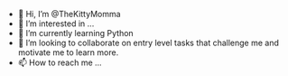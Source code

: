 - 👋 Hi, I’m @TheKittyMomma
- 👀 I’m interested in ...
- 🌱 I’m currently learning Python
- 💞️ I’m looking to collaborate on entry level tasks that challenge me and motivate me to learn more.
- 📫 How to reach me ...

<!---
TheKittyMomma/TheKittyMomma is a ✨ special ✨ repository because its `README.md` (this file) appears on your GitHub profile.
You can click the Preview link to take a look at your changes.
--->
